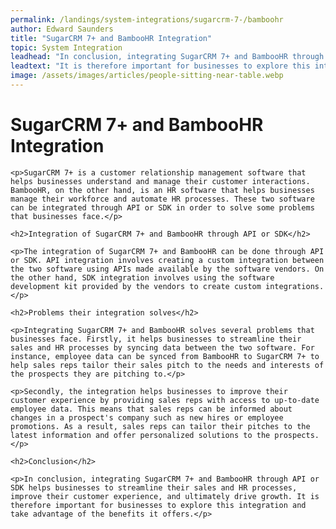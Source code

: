 ```yaml
---
permalink: /landings/system-integrations/sugarcrm-7-/bamboohr
author: Edward Saunders
title: "SugarCRM 7+ and BambooHR Integration"
topic: System Integration
leadhead: "In conclusion, integrating SugarCRM 7+ and BambooHR through API or SDK helps businesses to streamline their sales and HR processes, improve their customer experience, and ultimately drive growth"
leadtext: "It is therefore important for businesses to explore this integration and take advantage of the benefits it offers."
image: /assets/images/articles/people-sitting-near-table.webp
---
```

<div class="arttext">
	<h1>SugarCRM 7+ and BambooHR Integration</h1>

	<p>SugarCRM 7+ is a customer relationship management software that helps businesses understand and manage their customer interactions. BambooHR, on the other hand, is an HR software that helps businesses manage their workforce and automate HR processes. These two software can be integrated through API or SDK in order to solve some problems that businesses face.</p>

	<h2>Integration of SugarCRM 7+ and BambooHR through API or SDK</h2>

	<p>The integration of SugarCRM 7+ and BambooHR can be done through API or SDK. API integration involves creating a custom integration between the two software using APIs made available by the software vendors. On the other hand, SDK integration involves using the software development kit provided by the vendors to create custom integrations.</p>

	<h2>Problems their integration solves</h2>

	<p>Integrating SugarCRM 7+ and BambooHR solves several problems that businesses face. Firstly, it helps businesses to streamline their sales and HR processes by syncing data between the two software. For instance, employee data can be synced from BambooHR to SugarCRM 7+ to help sales reps tailor their sales pitch to the needs and interests of the prospects they are pitching to.</p>

	<p>Secondly, the integration helps businesses to improve their customer experience by providing sales reps with access to up-to-date employee data. This means that sales reps can be informed about changes in a prospect's company such as new hires or employee promotions. As a result, sales reps can tailor their pitches to the latest information and offer personalized solutions to the prospects.</p>

	<h2>Conclusion</h2>

	<p>In conclusion, integrating SugarCRM 7+ and BambooHR through API or SDK helps businesses to streamline their sales and HR processes, improve their customer experience, and ultimately drive growth. It is therefore important for businesses to explore this integration and take advantage of the benefits it offers.</p>

</div>